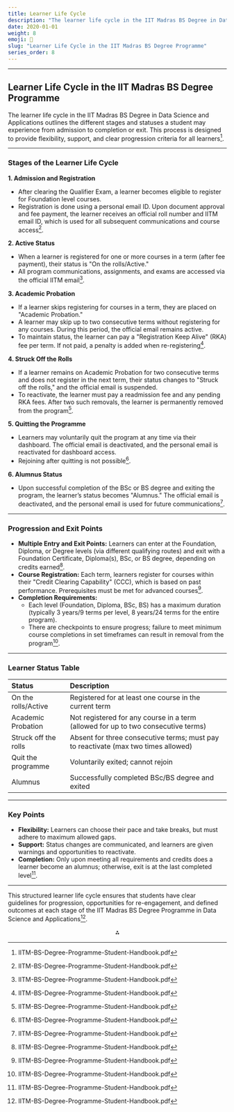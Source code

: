 ```yaml
---
title: Learner Life Cycle
description: "The learner life cycle in the IIT Madras BS Degree in Data Science and Applications outlines the different stages and statuses a student may experience from admission to completion or exit. This process is designed to provide flexibility, support, and clear progression criteria for all learners"
date: 2020-01-01
weight: 8
emoji: 🚴
slug: "Learner Life Cycle in the IIT Madras BS Degree Programme"
series_order: 8
---
```


---

## Learner Life Cycle in the IIT Madras BS Degree Programme

The learner life cycle in the IIT Madras BS Degree in Data Science and Applications outlines the different stages and statuses a student may experience from admission to completion or exit. This process is designed to provide flexibility, support, and clear progression criteria for all learners[^1].

---

### **Stages of the Learner Life Cycle**

**1. Admission and Registration**

- After clearing the Qualifier Exam, a learner becomes eligible to register for Foundation level courses.
- Registration is done using a personal email ID. Upon document approval and fee payment, the learner receives an official roll number and IITM email ID, which is used for all subsequent communications and course access[^1].

**2. Active Status**

- When a learner is registered for one or more courses in a term (after fee payment), their status is "On the rolls/Active."
- All program communications, assignments, and exams are accessed via the official IITM email[^1].

**3. Academic Probation**

- If a learner skips registering for courses in a term, they are placed on "Academic Probation."
- A learner may skip up to two consecutive terms without registering for any courses. During this period, the official email remains active.
- To maintain status, the learner can pay a "Registration Keep Alive" (RKA) fee per term. If not paid, a penalty is added when re-registering[^1].

**4. Struck Off the Rolls**

- If a learner remains on Academic Probation for two consecutive terms and does not register in the next term, their status changes to "Struck off the rolls," and the official email is suspended.
- To reactivate, the learner must pay a readmission fee and any pending RKA fees. After two such removals, the learner is permanently removed from the program[^1].

**5. Quitting the Programme**

- Learners may voluntarily quit the program at any time via their dashboard. The official email is deactivated, and the personal email is reactivated for dashboard access.
- Rejoining after quitting is not possible[^1].

**6. Alumnus Status**

- Upon successful completion of the BSc or BS degree and exiting the program, the learner’s status becomes "Alumnus." The official email is deactivated, and the personal email is used for future communications[^1].

---

### **Progression and Exit Points**

- **Multiple Entry and Exit Points:**
Learners can enter at the Foundation, Diploma, or Degree levels (via different qualifying routes) and exit with a Foundation Certificate, Diploma(s), BSc, or BS degree, depending on credits earned[^1].
- **Course Registration:**
Each term, learners register for courses within their "Credit Clearing Capability" (CCC), which is based on past performance. Prerequisites must be met for advanced courses[^1].
- **Completion Requirements:**
    - Each level (Foundation, Diploma, BSc, BS) has a maximum duration (typically 3 years/9 terms per level, 8 years/24 terms for the entire program).
    - There are checkpoints to ensure progress; failure to meet minimum course completions in set timeframes can result in removal from the program[^1].

---

### **Learner Status Table**

| Status | Description |
| :-- | :-- |
| On the rolls/Active | Registered for at least one course in the current term |
| Academic Probation | Not registered for any course in a term (allowed for up to two consecutive terms) |
| Struck off the rolls | Absent for three consecutive terms; must pay to reactivate (max two times allowed) |
| Quit the programme | Voluntarily exited; cannot rejoin |
| Alumnus | Successfully completed BSc/BS degree and exited |


---

### **Key Points**

- **Flexibility:** Learners can choose their pace and take breaks, but must adhere to maximum allowed gaps.
- **Support:** Status changes are communicated, and learners are given warnings and opportunities to reactivate.
- **Completion:** Only upon meeting all requirements and credits does a learner become an alumnus; otherwise, exit is at the last completed level[^1].

---

This structured learner life cycle ensures that students have clear guidelines for progression, opportunities for re-engagement, and defined outcomes at each stage of the IIT Madras BS Degree Programme in Data Science and Applications[^1].

<div style="text-align: center">⁂</div>

[^1]: IITM-BS-Degree-Programme-Student-Handbook.pdf

[^2]: M1_VOL2_CALCULUS.pdf

[^3]: M1_VOL1_SETS-FUNCTIONS.pdf

[^4]: M1_VOL3_GRAPHTHEORY.pdf

